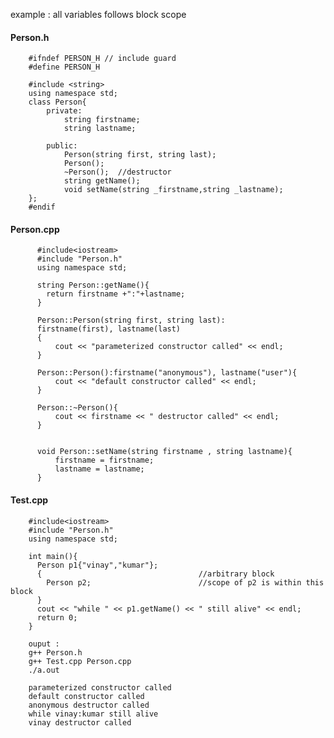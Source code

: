 example : all variables follows block scope

#### Person.h
        #ifndef PERSON_H // include guard
        #define PERSON_H

        #include <string>
        using namespace std;
        class Person{
            private:
                string firstname;
                string lastname;

            public:
                Person(string first, string last);
                Person();
                ~Person();  //destructor
                string getName();
                void setName(string _firstname,string _lastname);
        };
        #endif
        
#### Person.cpp

          #include<iostream>
          #include "Person.h"
          using namespace std;

          string Person::getName(){
            return firstname +":"+lastname;
          }

          Person::Person(string first, string last):
          firstname(first), lastname(last)
          {
              cout << "parameterized constructor called" << endl;
          }

          Person::Person():firstname("anonymous"), lastname("user"){
              cout << "default constructor called" << endl;
          }

          Person::~Person(){
              cout << firstname << " destructor called" << endl;
          }


          void Person::setName(string firstname , string lastname){
              firstname = firstname;
              lastname = lastname;
          }        
          
#### Test.cpp
        
        #include<iostream>
        #include "Person.h"
        using namespace std;

        int main(){
          Person p1{"vinay","kumar"};
          {                                   //arbitrary block
            Person p2;                        //scope of p2 is within this block
          }
          cout << "while " << p1.getName() << " still alive" << endl;
          return 0;
        }
        
        ouput :
        g++ Person.h
        g++ Test.cpp Person.cpp
        ./a.out
        
        parameterized constructor called
        default constructor called
        anonymous destructor called
        while vinay:kumar still alive
        vinay destructor called
      
